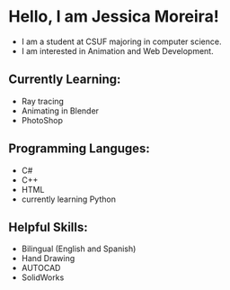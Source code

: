 # Hello, I am Jessica Moreira!
* I am a student at CSUF majoring in computer science. 
* I am interested in Animation and Web Development.

## Currently Learning: 
* Ray tracing
* Animating in Blender
* PhotoShop

## Programming Languges:
* C#
* C++
* HTML
* currently learning Python

## Helpful Skills:
* Bilingual (English and Spanish)
* Hand Drawing
* AUTOCAD
* SolidWorks 

